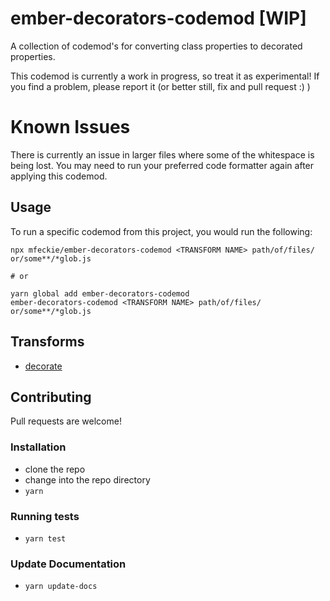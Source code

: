 # ember-decorators-codemod [WIP]


A collection of codemod's for converting class properties to decorated properties.

This codemod is currently a work in progress, so treat it as experimental!  If you find a problem, please report it (or better still, fix and pull request :) )

# Known Issues

There is currently an issue in larger files where some of the whitespace is being lost.  You may need to run your preferred code formatter again after applying this codemod.

## Usage

To run a specific codemod from this project, you would run the following:

```
npx mfeckie/ember-decorators-codemod <TRANSFORM NAME> path/of/files/ or/some**/*glob.js

# or

yarn global add ember-decorators-codemod
ember-decorators-codemod <TRANSFORM NAME> path/of/files/ or/some**/*glob.js
```

## Transforms

<!--TRANSFORMS_START-->
* [decorate](transforms/decorate/README.md)
<!--TRANSFORMS_END-->

## Contributing

Pull requests are welcome!

### Installation

* clone the repo
* change into the repo directory
* `yarn`

### Running tests

* `yarn test`

### Update Documentation

* `yarn update-docs`
